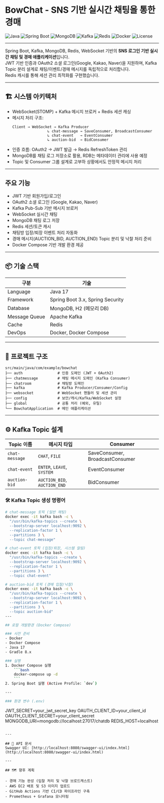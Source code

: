 
# BowChat - SNS 기반 실시간 채팅을 통한 경매 

![Java](https://img.shields.io/badge/Java-17-007396?logo=java&logoColor=white)
![Spring Boot](https://img.shields.io/badge/Spring%20Boot-3.x-6DB33F?logo=springboot)
![MongoDB](https://img.shields.io/badge/MongoDB-7.0-47A248?logo=mongodb)
![Kafka](https://img.shields.io/badge/Kafka-3.x-231F20?logo=apachekafka)
![Redis](https://img.shields.io/badge/Redis-7.x-DC382D?logo=redis)
![Docker](https://img.shields.io/badge/Docker-20.10-2496ED?logo=docker)
![License](https://img.shields.io/badge/license-MIT-green)

---

Spring Boot, Kafka, MongoDB, Redis, WebSocket 기반의 **SNS 로그인 기반 실시간 채팅 및 경매 애플리케이션**입니다.  
JWT 기반 인증과 OAuth2 소셜 로그인(Google, Kakao, Naver)을 지원하며, Kafka Topic 분리 설계로 채팅/이벤트/경매 메시지를 독립적으로 처리합니다.  
Redis 캐시를 통해 세션 관리 최적화를 구현했습니다.

---

## 🏗 시스템 아키텍처

- WebSocket(STOMP) + Kafka 메시지 브로커 + Redis 세션 캐싱
- 메시지 처리 구조:
  ```
  Client → WebSocket → Kafka Producer
                  ↳ chat-message → SaveConsumer, BroadcastConsumer
                  ↳ chat-event   → EventConsumer
                  ↳ auction-bid  → BidConsumer
  ```
- 인증 흐름: OAuth2 → JWT 발급 → Redis RefreshToken 관리
- MongoDB를 채팅 로그 저장소로 활용, RDB는 메타데이터 관리에 사용 예정
- Topic 및 Consumer 그룹 설계로 고부하 상황에서도 안정적 메시지 처리

---

## 주요 기능

- JWT 기반 회원가입/로그인
- OAuth2 소셜 로그인 (Google, Kakao, Naver)
- Kafka Pub-Sub 기반 메시지 브로커
- WebSocket 실시간 채팅
- MongoDB 채팅 로그 저장
- Redis 세션/토큰 캐시
- 채팅방 입장/퇴장 이벤트 처리 자동화
- 경매 메시지(AUCTION_BID, AUCTION_END) Topic 분리 및 낙찰 처리 준비
- Docker Compose 기반 개발 환경 제공

---

## 📦 기술 스택

| 구분          | 기술                          |
|---------------|---------------------------------|
| Language      | Java 17                        |
| Framework     | Spring Boot 3.x, Spring Security|
| Database      | MongoDB, H2 (메모리 DB)        |
| Message Queue | Apache Kafka                   |
| Cache         | Redis                          |
| DevOps        | Docker, Docker Compose         |

---

## 📁 프로젝트 구조

```
src/main/java/com/example/bowchat
├── auth                # 인증 도메인 (JWT + OAuth2)
├── chatmessage         # 채팅 메시지 도메인 (Kafka Consumer)
├── chatroom            # 채팅방 도메인
├── kafka               # Kafka Producer/Consumer/Config
├── websocket           # WebSocket 핸들러 및 세션 관리
├── config              # 보안/캐시/Kafka/WebSocket 설정
├── global              # 공통 처리 (예외, 유틸)
└── BowchatApplication  # 메인 애플리케이션
```

---

## ⚙️ Kafka Topic 설계

| Topic 이름      | 메시지 타입                  | Consumer               |
|-----------------|-------------------------------|------------------------|
| `chat-message`  | `CHAT`, `FILE`                | SaveConsumer, BroadcastConsumer |
| `chat-event`    | `ENTER`, `LEAVE`, `SYSTEM`    | EventConsumer          |
| `auction-bid`   | `AUCTION_BID`, `AUCTION_END`  | BidConsumer            |

### 🛠 Kafka Topic 생성 명령어

```bash
# chat-message 토픽 (일반 채팅)
docker exec -it kafka bash -c \
  "/usr/bin/kafka-topics --create \
  --bootstrap-server localhost:9092 \
  --replication-factor 1 \
  --partitions 3 \
  --topic chat-message"

# chat-event 토픽 (입장/퇴장, 시스템 알림)
docker exec -it kafka bash -c \
  "/usr/bin/kafka-topics --create \
  --bootstrap-server localhost:9092 \
  --replication-factor 1 \
  --partitions 3 \
  --topic chat-event"

# auction-bid 토픽 (경매 입찰/낙찰)
docker exec -it kafka bash -c \
  "/usr/bin/kafka-topics --create \
  --bootstrap-server localhost:9092 \
  --replication-factor 1 \
  --partitions 3 \
  --topic auction-bid"
---

## 로컬 개발환경 (Docker Compose)

### 사전 준비
- Docker
- Docker Compose
- Java 17
- Gradle 8.x

### 실행
1. Docker Compose 실행
    ```bash
    docker-compose up -d
    ```
2. Spring Boot 실행 (Active Profile: `dev`)

---

### 환경 변수 (.env)
```
JWT_SECRET=your_jwt_secret_key
OAUTH_CLIENT_ID=your_client_id
OAUTH_CLIENT_SECRET=your_client_secret
MONGODB_URI=mongodb://localhost:27017/chatdb
REDIS_HOST=localhost
```

---

## 📑 API 문서
Swagger UI: [http://localhost:8080/swagger-ui/index.html](http://localhost:8080/swagger-ui/index.html)

---

## 🗺 향후 계획

- 경매 기능 완성 (입찰 처리 및 낙찰 브로드캐스트)
- AWS EC2 배포 및 S3 이미지 업로드
- GitHub Actions 기반 CI/CD 파이프라인 구축
- Prometheus + Grafana 모니터링
